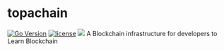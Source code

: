 # topachain
[![Go Version](https://img.shields.io/badge/go-1.10.3-blue.svg)](https://golang.org)
[![license](https://img.shields.io/hexpm/l/plug.svg)](https://github.com/mintzhao/topachain/blob/master/LICENSE)
[![](https://tokei.rs/b1/github.com/mintzhao/topachain)](https://github.com/mintzhao/topachain)
A Blockchain infrastructure for developers to Learn Blockchain
